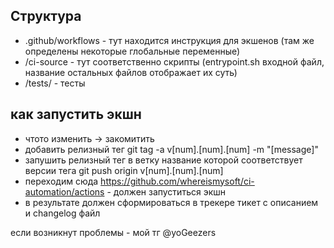 ## Структура

- .github/workflows - тут находится инструкция для экшенов (там же определены  некоторые глобальные переменные)
- /ci-source - тут соответственно скрипты (entrypoint.sh входной файл, название остальных файлов отображает их суть)
- /tests/ - тесты

## как запустить экшн
- чтото изменить -> закомитить  
- добавить релизный тег git tag -a v[num].[num].[num] -m "[message]"
- запушить релизный тег в ветку название которой соответствует версии тега git push origin v[num].[num].[num]
- переходим сюда https://github.com/whereismysoft/ci-automation/actions - должен запуститься экшн
- в результате должен сформироваться в трекере тикет с описанием и changelog файл  

если возникнут проблемы - мой тг @yoGeezers
